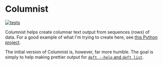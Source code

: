 # Columnist

[![tests](https://github.com/cgay/columnist/actions/workflows/test.yml/badge.svg)](https://github.com/cgay/columnist/.github/workflows/test.yml)


Columnist helps create columnar text output from sequences (rows) of data.  For a good
example of what I'm trying to create here, see [this Python
project](https://github.com/acksmaggart/columnar).

The initial version of Columnist is, however, far more humble. The goal is simply to help
making prettier output for [`deft --help` and `deft
list`](https://package.opendylan.org/deft/index.html).
